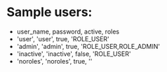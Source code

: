 # Sample users:
* user_name, password, active, roles
* 'user', 'user', true, 'ROLE_USER'
* 'admin', 'admin', true, 'ROLE_USER,ROLE_ADMIN'
* 'inactive', 'inactive', false, 'ROLE_USER'
* 'noroles', 'noroles', true, ''
